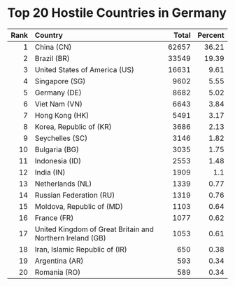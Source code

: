 # Top 20 Hostile Countries in Germany

| Rank | Country | Total | Percent |
| ---: | :------ | ----: | ------: |
| 1 | China (CN) | 62657 | 36.21 |
| 2 | Brazil (BR) | 33549 | 19.39 |
| 3 | United States of America (US) | 16631 | 9.61 |
| 4 | Singapore (SG) | 9602 | 5.55 |
| 5 | Germany (DE) | 8682 | 5.02 |
| 6 | Viet Nam (VN) | 6643 | 3.84 |
| 7 | Hong Kong (HK) | 5491 | 3.17 |
| 8 | Korea, Republic of (KR) | 3686 | 2.13 |
| 9 | Seychelles (SC) | 3146 | 1.82 |
| 10 | Bulgaria (BG) | 3035 | 1.75 |
| 11 | Indonesia (ID) | 2553 | 1.48 |
| 12 | India (IN) | 1909 | 1.1 |
| 13 | Netherlands (NL) | 1339 | 0.77 |
| 14 | Russian Federation (RU) | 1319 | 0.76 |
| 15 | Moldova, Republic of (MD) | 1103 | 0.64 |
| 16 | France (FR) | 1077 | 0.62 |
| 17 | United Kingdom of Great Britain and Northern Ireland (GB) | 1053 | 0.61 |
| 18 | Iran, Islamic Republic of (IR) | 650 | 0.38 |
| 19 | Argentina (AR) | 593 | 0.34 |
| 20 | Romania (RO) | 589 | 0.34 |
